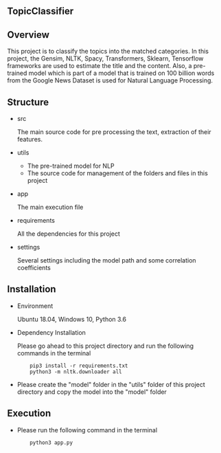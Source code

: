 ## TopicClassifier

## Overview

This project is to classify the topics into the matched categories. 
In this project, the Gensim, NLTK, Spacy, Transformers, Sklearn, Tensorflow frameworks are used to estimate the title 
and the content. 
Also, a pre-trained model which is part of a model that is trained on 100 billion words from the Google News Dataset is 
used for Natural Language Processing.

## Structure

- src

    The main source code for pre processing the text, extraction of their features.
    
- utils

    * The pre-trained model for NLP
    * The source code for management of the folders and files in this project
    
- app

    The main execution file

- requirements

    All the dependencies for this project
    
- settings

    Several settings including the model path and some correlation coefficients

## Installation

- Environment

    Ubuntu 18.04, Windows 10, Python 3.6

- Dependency Installation

    Please go ahead to this project directory and run the following commands in the terminal
    ```
        pip3 install -r requirements.txt
        python3 -m nltk.downloader all
    ```

- Please create the "model" folder in the "utils" folder of this project directory and copy the model into the "model" folder
 
## Execution

- Please run the following command in the terminal

    ```
        python3 app.py
    ```